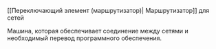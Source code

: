 [[Переключающий элемент (маршрутизатор)| Маршрутизатор]] для сетей

Машина, которая обеспечивает соединение между сетями и необходимый перевод  программного обеспечения.